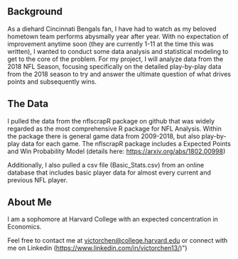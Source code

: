 ## Background

As a diehard Cincinnati Bengals fan, I have had to watch as my beloved hometown team performs abysmally year after year. With no expectation of improvement anytime soon (they are currently 1-11 at the time this was written), I wanted to conduct some data analysis and statistical modeling to get to the core of the problem. 
For my project, I will analyze data from the 2018 NFL Season, focusing specifically on the detailed play-by-play data from the 2018 season to try and answer the ultimate question of what drives points and subsequently wins. 
                             
## The Data

I pulled the data from the nflscrapR package on github that was widely regarded as the most comprehensive R package for NFL Analysis. Within the package there is general game data from 2009-2018, but also play-by-play data for each game. The nflscrapR package includes a Expected Points and Win Probability Model (details here: https://arxiv.org/abs/1802.00998)

Additionally, I also pulled a csv file (Basic_Stats.csv) from an online database that includes basic player data for almost every current and previous NFL player.
                              
## About Me

I am a sophomore at Harvard College with an expected concentration in Economics. 
                                 
Feel free to contact me at victorchen@college.harvard.edu or connect with me on Linkedin (https://www.linkedin.com/in/victorchen13/)")
